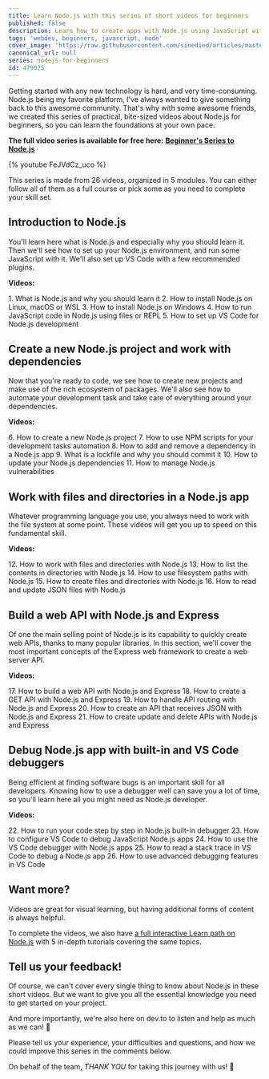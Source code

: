 ```yaml
---
title: Learn Node.js with this series of short videos for beginners
published: false
description: Learn how to create apps with Node.js using JavaScript with this series of bite-sized videos for beginners.
tags: 'webdev, beginners, javascript, node'
cover_image: 'https://raw.githubusercontent.com/sinedied/articles/master/articles/node/beginner-series/assets/watch-fun.jpg'
canonical_url: null
series: nodejs-for-beginners
id: 479025
---
```


Getting started with any new technology is hard, and very time-consuming. Node.js being my favorite platform, I've always wanted to give something back to this awesome community. That's why with some awesome friends, we created this series of practical, bite-sized videos about Node.js for beginners, so you can learn the foundations at your own pace.

**The full video series is available for free here:**
**[Beginner's Series to Node.js](https://channel9.msdn.com/Series/Beginners-Series-to-NodeJS?WT.mc_id=nodebeginner-devto-cxa)**

{% youtube FeJVdCz_uco %}

This series is made from 26 videos, organized in 5 modules. You can either follow all of them as a full course or pick some as you need to complete your skill set.

## Introduction to Node.js

You'll learn here what is Node.js and especially why you should learn it. Then we'll see how to set up your Node.js environment, and run some JavaScript with it. We'll also set up VS Code with a few recommended plugins.

**Videos:**

1\. What is Node.js and why you should learn it
2\. How to install Node.js on Linux, macOS or WSL
3\. How to install Node.js on Windows
4\. How to run JavaScript code in Node.js using files or REPL
5\. How to set up VS Code for Node.js development

## Create a new Node.js project and work with dependencies

Now that you're ready to code, we see how to create new projects and make use of the rich ecosystem of packages. We'll also see how to automate your development task and take care of everything around your 
dependencies.

**Videos:**

6\. How to create a new Node.js project
7\. How to use NPM scripts for your development tasks automation
8\. How to add and remove a dependency in a Node.js app
9\. What is a lockfile and why you should commit it
10\. How to update your Node.js dependencies
11\. How to manage Node.js vulnerabilities

## Work with files and directories in a Node.js app

Whatever programming language you use, you always need to work with the file system at some point. These videos will get you up to speed on this fundamental skill.

**Videos:**

12\. How to work with files and directories with Node.js
13\. How to list the contents in directories with Node.js
14\. How to use filesystem paths with Node.js
15\. How to create files and directories with Node.js
16\. How to read and update JSON files with Node.js

## Build a web API with Node.js and Express

Of one the main selling point of Node.js is its capability to quickly create web APIs, thanks to many popular libraries. In this section, we'll cover the most important concepts of the Express web framework to create a web server API.

**Videos:**

17\. How to build a web API with Node.js and Express
18\. How to create a GET API with Node.js and Express
19\. How to handle API routing with Node.js and Express
20\. How to create an API that receives JSON with Node.js and Express
21\. How to create update and delete APIs with Node.js and Express

## Debug Node.js app with built-in and VS Code debuggers

Being efficient at finding software bugs is an important skill for all developers. Knowing how to use a debugger well can save you a lot of time, so you'll learn here all you might need as Node.js developer.

**Videos:**

22\. How to run your code step by step in Node.js built-in debugger
23\. How to configure VS Code to debug JavaScript Node.js apps
24\. How to use the VS Code debugger with Node.js apps
25\. How to read a stack trace in VS Code to debug a Node.js app
26\. How to use advanced debugging features in VS Code

## Want more?

Videos are great for visual learning, but having additional forms of content is always helpful.

To complete the videos, we also have [a full interactive Learn path on Node.js](https://docs.microsoft.com/learn/paths/build-javascript-applications-nodejs/?WT.mc_id=nodebeginner-devto-cxa) with 5 in-depth tutorials covering the same topics.

## Tell us your feedback!

Of course, we can't cover every single thing to know about Node.js in these short videos. But we want to give you all the essential knowledge you need to get started on your project.

And more importantly, we're also here on dev.to to listen and help as much as we can! 🙂

Please tell us your experience, your difficulties and questions, and how we could improve this series in the comments below.

On behalf of the team, *THANK YOU* for taking this journey with us! 🙏
